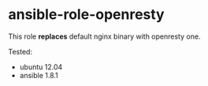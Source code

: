# ansible-role-openresty

This role **replaces** default nginx binary with openresty one.

Tested:

* ubuntu 12.04
* ansible 1.8.1
